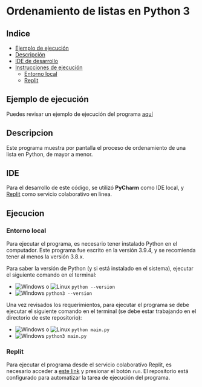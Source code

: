 [logowindows]: https://upload.wikimedia.org/wikipedia/commons/thumb/5/5f/Windows_logo_-_2012.svg/25px-Windows_logo_-_2012.svg.png 'Windows'
[logomacos]: https://upload.wikimedia.org/wikipedia/commons/thumb/1/1b/Apple_logo_grey.svg/25px-Apple_logo_grey.svg.png 'macOS'
[logolinux]: https://upload.wikimedia.org/wikipedia/commons/thumb/3/3c/TuxFlat.svg/25px-TuxFlat.svg.png 'Linux'

# Ordenamiento de listas en Python 3

## Indice

- [Ejemplo de ejecución](#ejemplo-de-ejecucin)
- [Descripción](#descripcion)
- [IDE de desarrollo](#ide)
- [Instrucciones de ejecución](#ejecucion)
  - [Entorno local](#entorno-local)
  - [Replit](#replit)
  
## Ejemplo de ejecución
Puedes revisar un ejemplo de ejecución del programa [aquí](Ejecucion)

## Descripcion
Este programa muestra por pantalla el proceso de ordenamiento de una lista en Python, de mayor a menor.

## IDE
Para el desarrollo de este código, se utilizó **PyCharm** como IDE local, y [Replit](https://replit.com/@SebaGarciaD/simanpython "Replit") como 
servicio colaborativo en linea.

## Ejecucion

### Entorno local

Para ejecutar el programa, es necesario tener instalado Python en el computador. Este programa fue escrito en la 
versión 3.9.4, y se recomienda tener al menos la versión 3.8.x.

Para saber la versión de Python (y si está instalado en el sistema), ejecutar el siguiente comando en el terminal:
* ![Windows][logowindows] o ![Linux][logolinux] `python --version`
* ![Windows][logomacos] `python3 --version`

Una vez revisados los requerimientos, para ejecutar el programa se debe ejecutar el siguiente comando en el terminal 
(se debe estar trabajando en el directorio de este repositorio):
* ![Windows][logowindows] o ![Linux][logolinux] `python main.py`
* ![Windows][logomacos] `python3 main.py`

### Replit

Para ejecutar el programa desde el servicio colaboratívo Replit, es necesario acceder a [este link](https://replit.com/@SebaGarciaD/simanpython "Repositorio Replit") y presionar el botón `run`. El repositorio está configurado para 
automatizar la tarea de ejecución del programa.
